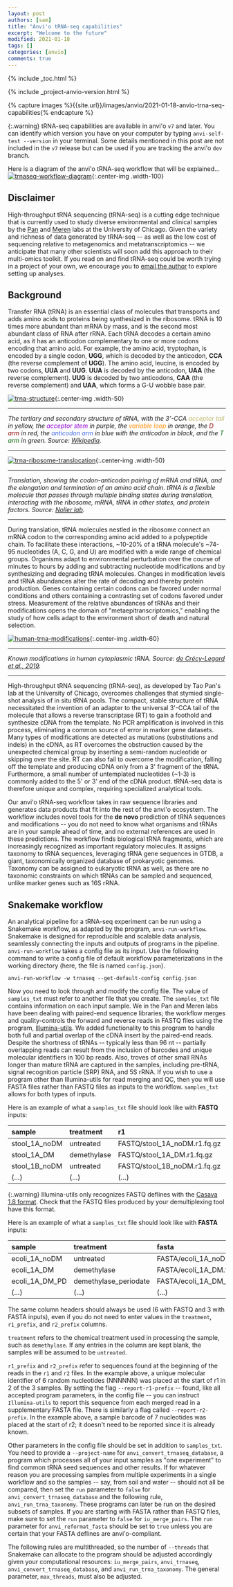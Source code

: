 ```yaml
---
layout: post
authors: [sam]
title: "Anvi'o tRNA-seq capabilities"
excerpt: "Welcome to the future"
modified: 2021-01-18
tags: []
categories: [anvio]
comments: true
---
```


{% include _toc.html %}

{% include _project-anvio-version.html %}

{% capture images %}{{site.url}}/images/anvio/2021-01-18-anvio-trna-seq-capabilities{% endcapture %}

{:.warning}
tRNA-seq capabilities are available in anvi'o `v7` and later. You can identify which version you have on your computer by typing `anvi-self-test --version` in your terminal. Some details mentioned in this post are not included in the `v7` release but can be used if you are tracking the anvi'o `dev` branch.

Here is a diagram of the anvi'o tRNA-seq workflow that will be explained...
[![trnaseq-workflow-diagram]({{images}}/trnaseq_workflow_diagram.png)]({{images}}/trnaseq_workflow_diagram.png){:.center-img .width-100}

## Disclaimer

High-throughput tRNA sequencing (tRNA-seq) is a cutting edge technique that is currently used to study diverse environmental and clinical samples by the [Pan](https://openwetware.org/wiki/Pan_Lab) and [Meren](https://merenlab.org/) labs at the University of Chicago. Given the variety and richness of data generated by tRNA-seq -- as well as the low cost of sequencing relative to metagenomics and metatranscriptomics -- we anticipate that many other scientists will soon add this approach to their multi-omics toolkit. If you read on and find tRNA-seq could be worth trying in a project of your own, we encourage you to [email the author](mailto:samuelmiller@uchicago.edu) to explore setting up analyses.

## Background

Transfer RNA (tRNA) is an essential class of molecules that transports and adds amino acids to proteins being synthesized in the ribosome. tRNA is 10 times more abundant than mRNA by mass, and is the second most abundant class of RNA after rRNA. Each tRNA decodes a certain amino acid, as it has an anticodon complementary to one or more codons encoding that amino acid. For example, the amino acid, tryptophan, is encoded by a single codon, **UGG**, which is decoded by the anticodon, **CCA** (the reverse complement of **UGG**). The amino acid, leucine, is encoded by two codons, **UUA** and **UUG**. **UUA** is decoded by the anticodon, **UAA** (the reverse complement). **UUG** is decoded by two anticodons, **CAA** (the reverse complement) and **UAA**, which forms a G-U wobble base pair.

[![trna-structure]({{images}}/trna_structure.png)]({{images}}/trna_structure.png){:.center-img .width-50}

---
*The tertiary and secondary structure of tRNA, with the 3'-CCA <span style="color:DarkKhaki">acceptor tail</span> in yellow, the <span style="color:DarkViolet">acceptor stem</span> in purple, the <span style="color:DarkOrange">variable loop</span> in orange, the <span style="color:DarkRed">D arm</span> in red, the <span style="color:RoyalBlue">anticodon arm</span> in blue with the anticodon in black, and the <span style="color:DarkGreen">T arm</span> in green. Source: [Wikipedia](https://bit.ly/35RsqVz).*

---
[![trna-ribosome-translocation]({{images}}/trna_ribosome_translocation.gif)]({{images}}/trna_ribosome_translocation.gif){:.center-img .width-50}

---
*Translation, showing the codon-anticodon pairing of mRNA and tRNA, and the elongation and termination of an amino acid chain. tRNA is a flexible molecule that passes through multiple binding states during translation, interacting with the ribosome, mRNA, tRNA in other states, and protein factors. Source: [Noller lab](http://rna.ucsc.edu/rnacenter/ribosome_movies.html).*

---
During translation, tRNA molecules nestled in the ribosome connect an mRNA codon to the corresponding amino acid added to a polypeptide chain. To facilitate these interactions, ~10-20% of a tRNA molecule's ~74-95 nucleotides (A, C, G, and U) are modified with a wide range of chemical groups. Organisms adapt to environmental perturbation over the course of minutes to hours by adding and subtracting nucleotide modifications and by synthesizing and degrading tRNA molecules. Changes in modification levels and tRNA abundances alter the rate of decoding and thereby protein production. Genes containing certain codons can be favored under normal conditions and others containing a contrasting set of codons favored under stress. Measurement of the relative abundances of tRNAs and their modifications opens the domain of "metaepitranscriptomics," enabling the study of how cells adapt to the environment short of death and natural selection.

[![human-trna-modifications]({{images}}/human_trna_modifications.png)]({{images}}/human_trna_modifications.png){:.center-img .width-60}

---
*Known modifications in human cytoplasmic tRNA. Source: [de Crécy-Legard et al., 2019](https://academic.oup.com/nar/article/47/5/2143/5304329).*

---
High-throughput tRNA sequencing (tRNA-seq), as developed by Tao Pan's lab at the University of Chicago, overcomes challenges that stymied single-shot analysis of in situ tRNA pools. The compact, stable structure of tRNA necessitated the invention of an adapter to the universal 3'-CCA tail of the molecule that allows a reverse transcriptase (RT) to gain a foothold and synthesize cDNA from the template. No PCR amplification is involved in this process, eliminating a common source of error in marker gene datasets. Many types of modifications are detected as mutations (substitutions and indels) in the cDNA, as RT overcomes the obstruction caused by the unexpected chemical group by inserting a semi-random nucleotide or skipping over the site. RT can also fail to overcome the modification, falling off the template and producing cDNA only from a 3' fragment of the tRNA. Furthermore, a small number of untemplated nucleotides (~1-3) is commonly added to the 5' or 3' end of the cDNA product. tRNA-seq data is therefore unique and complex, requiring specialized analytical tools.

Our anvi'o tRNA-seq workflow takes in raw sequence libraries and generates data products that fit into the rest of the anvi'o ecosystem. The workflow includes novel tools for the **de novo** prediction of tRNA sequences and modifications -- you do not need to know what organisms and tRNAs are in your sample ahead of time, and no external references are used in these predictions. The workflow finds biological tRNA fragments, which are increasingly recognized as important regulatory molecules. It assigns taxonomy to tRNA sequences, leveraging tRNA gene sequences in GTDB, a giant, taxonomically organized database of prokaryotic genomes. Taxonomy can be assigned to eukaryotic tRNA as well, as there are no taxonomic constraints on which tRNAs can be sampled and sequenced, unlike marker genes such as 16S rRNA.

## Snakemake workflow

An analytical pipeline for a tRNA-seq experiment can be run using a Snakemake workflow, as adapted by the program, `anvi-run-workflow`. Snakemake is designed for reproducible and scalable data analysis, seamlessly connecting the inputs and outputs of programs in the pipeline. `anvi-run-workflow` takes a config file as its input. Use the following command to write a config file of default workflow parameterizations in the working directory (here, the file is named `config.json`).

```
anvi-run-workflow -w trnaseq --get-default-config config.json
```

Now you need to look through and modify the config file. The value of `samples_txt` must refer to another file that you create. The `samples_txt` file contains information on each input sample. We in the Pan and Meren labs have been dealing with paired-end sequence libraries; the workflow merges and quality-controls the forward and reverse reads in FASTQ files using the program, [Illumina-utils](https://github.com/merenlab/illumina-utils). We added functionality to this program to handle both full and partial overlap of the cDNA insert by the paired-end reads. Despite the shortness of tRNAs -- typically less than 96 nt -- partially overlapping reads can result from the inclusion of barcodes and unique molecular identifiers in 100 bp reads. Also, troves of other small RNAs longer than mature tRNA are captured in the samples, including pre-tRNA, signal recognition particle (SRP) RNA, and 5S rRNA. If you wish to use a program other than Illumina-utils for read merging and QC, then you will use FASTA files rather than FASTQ files as inputs to the workflow. `samples_txt` allows for both types of inputs.

Here is an example of what a `samples_txt` file should look like with **FASTQ** inputs:

| sample | treatment | r1 | r2 | r1_prefix | r2_prefix |
| :--- | :--- | :--- | :--- | :--- | :--- |
| stool_1A_noDM | untreated | FASTQ/stool_1A_noDM.r1.fq.gz | FASTQ/stool_1A_noDM.r2.fq.gz | NNNNNN | ACGTACG |
| stool_1A_DM | demethylase | FASTQ/stool_1A_DM.r1.fq.gz | FASTQ/stool_1A_DM.r2.fq.gz |  | TGCAACG |
| stool_1B_noDM | untreated | FASTQ/stool_1B_noDM.r1.fq.gz | FASTQ/stool_1B_noDM.r2.fq.gz | NNNNNN | GACTACG |
| (...) | (...) | (...) | (...) | (...) | (...) |

{:.warning}
Illumina-utils only recognizes FASTQ deflines with the [Casava 1.8 format](https://en.wikipedia.org/wiki/FASTQ_format#Illumina_sequence_identifiers). Check that the FASTQ files produced by your demultiplexing tool have this format.

Here is an example of what a `samples_txt` file should look like with **FASTA** inputs:

| sample | treatment | fasta |
| :--- | :--- | :--- |
| ecoli_1A_noDM | untreated | FASTA/ecoli_1A_noDM.fa.gz |
| ecoli_1A_DM | demethylase | FASTA/ecoli_1A_DM.fa.gz |
| ecoli_1A_DM_PD | demethylase_periodate | FASTA/ecoli_1A_DM_BE.fa.gz |
| (...) | (...) | (...) |

The same column headers should always be used (6 with FASTQ and 3 with FASTA inputs), even if you do not need to enter values in the `treatment`, `r1_prefix`, and `r2_prefix` columns.

`treatment` refers to the chemical treatment used in processing the sample, such as `demethylase`. If any entries in the column are kept blank, the samples will be assumed to be `untreated`.

`r1_prefix` and `r2_prefix` refer to sequences found at the beginning of the reads in the `r1` and `r2` files. In the example above, a unique molecular identifier of 6 random nucleotides (NNNNNN) was placed at the start of r1 in 2 of the 3 samples. By setting the flag `--report-r1-prefix` -- found, like all accepted program parameters, in the config file -- you can instruct `Illumina-utils` to report this sequence from each merged read in a supplementary FASTA file. There is similarly a flag called `--report-r2-prefix`. In the example above, a sample barcode of 7 nucleotides was placed at the start of r2; it doesn't need to be reported since it is already known.

Other parameters in the config file should be set in addition to `samples_txt`. You need to provide a `--project-name` for `anvi_convert_trnaseq_database`, a program which processes all of your input samples as "one experiment" to find common tRNA seed sequences and other results. If for whatever reason you are processing samples from multiple experiments in a single workflow and so the samples -- say, from soil and water -- should not all be compared, then set the `run` parameter to `false` for `anvi_convert_trnaseq_database` and the following rule, `anvi_run_trna_taxonomy`. These programs can later be run on the desired subsets of samples. If you are starting with FASTA rather than FASTQ files, make sure to set the `run` parameter to `false` for `iu_merge_pairs`. The `run` parameter for `anvi_reformat_fasta` should be set to `true` unless you are certain that your FASTA deflines are anvi'o-compliant.

The following rules are multithreaded, so the number of `--threads` that Snakemake can allocate to the program should be adjusted accordingly given your computational resources: `iu_merge_pairs`, `anvi_trnaseq`, `anvi_convert_trnaseq_database`, and `anvi_run_trna_taxonomy`. The general parameter, `max_threads`, must also be adjusted.
